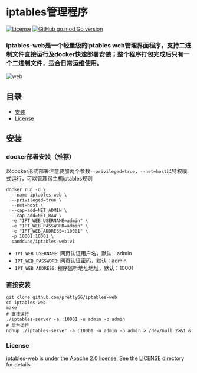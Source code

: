 # iptables管理程序
[![License](https://img.shields.io/badge/License-Apache%202.0-blue.svg)](https://opensource.org/licenses/Apache-2.0) [![GitHub go.mod Go version](https://img.shields.io/github/go-mod/go-version/pretty66/iptables-web)](https://github.com/pretty66/iptables-web/blob/master/go.mod)
### iptables-web是一个轻量级的iptables web管理界面程序，支持二进制文件直接运行及docker快速部署安装；整个程序打包完成后只有一个二进制文件，适合日常运维使用。
![web](./docs/iptables-web.png)

## 目录
- [安装](#安装)
- [License](#License)

## 安装
### docker部署安装（推荐）
以docker形式部署注意要加两个参数`--privileged=true`，`--net=host`以特权模式运行，可以管理宿主机iptables规则
```shell
docker run -d \
  --name iptables-web \
  --privileged=true \
  --net=host \
  --cap-add=NET_ADMIN \
  --cap-add=NET_RAW \
  -e "IPT_WEB_USERNAME=admin" \
  -e "IPT_WEB_PASSWORD=admin" \
  -e "IPT_WEB_ADDRESS=:10001" \
  -p 10001:10001 \
  sanddune/iptables-web:v1
```
- `IPT_WEB_USERNAME`: 网页认证用户名，默认：admin
- `IPT_WEB_PASSWORD`: 网页认证密码，默认：admin
- `IPT_WEB_ADDRESS`: 程序监听地址地址，默认：10001

### 直接安装
```shell
git clone github.com/pretty66/iptables-web
cd iptables-web
make
# 直接运行
./iptables-server -a :10001 -u admin -p admin
# 后台运行
nohup ./iptables-server -a :10001 -u admin -p admin > /dev/null 2>&1 &
```

### License

iptables-web is under the Apache 2.0 license. See the [LICENSE](./LICENSE) directory for details.
